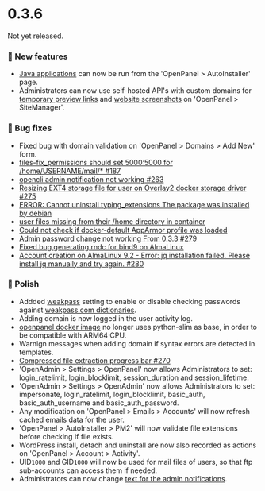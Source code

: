 # 0.3.6

Not yet released.

### 🚀 New features
- [Java applications](/docs/articles/user-experience/how-to-setup-springboot-java-applicaiton-on-openpanel) can now be run from the 'OpenPanel > AutoInstaller' page.
- Administrators can now use self-hosted API's with custom domains for [temporary preview links](/docs/articles/dev-experience/selfhosted-temporary-links-api/) and [website screenshots](/docs/articles/dev-experience/selfhosted-screenshots-api/) on 'OpenPanel > SiteManager'.


### 🐛 Bug fixes
- Fixed bug with domain validation on 'OpenPanel > Domains > Add New' form.
- [files-fix_permissions should set 5000:5000 for /home/USERNAME/mail/* #187](https://github.com/stefanpejcic/OpenPanel/issues/187)
- [opencli admin notification not working #263](https://github.com/stefanpejcic/OpenPanel/issues/263)
- [Resizing EXT4 storage file for user on Overlay2 docker storage driver #275](https://github.com/stefanpejcic/OpenPanel/issues/275)
- [ERROR: Cannot uninstall typing_extensions The package was installed by debian](https://community.openpanel.org/d/113-error-cannot-uninstall-typing-extensions-the-package-was-installed-by-debian)
- [user files missing from their /home directory in container](https://community.openpanel.org/d/116-solved-user-files-missing-from-their-home-directory-in-container)
- [Could not check if docker-default AppArmor profile was loaded](https://community.openpanel.org/d/115-solved-could-not-check-if-docker-default-apparmor-profile-was-loaded)
- [Admin password change not working From 0.3.3 #279](https://github.com/stefanpejcic/OpenPanel/issues/279)
- [Fixed bug generating rndc for bind9 on AlmaLinux](https://github.com/stefanpejcic/OpenPanel/commit/9a5693f262110cb511bba8726c51fee12d21ec2a)
- [Account creation on AlmaLinux 9.2 - Error: jq installation failed. Please install jq manually and try again. #280](https://github.com/stefanpejcic/OpenPanel/issues/280)



### 💅 Polish
- Addded [weakpass](https://dev.openpanel.com/cli/config.html#weakpass) setting to enable or disable checking passwords against [weakpass.com dictionaries](https://weakpass.com/wordlists).
- Adding domain is now logged in the user activity log.
- [openpanel docker image](https://hub.docker.com/r/openpanel/openpanel) no longer uses python-slim as base, in order to be compatible with ARM64 CPU.
- Warnign messages when adding domain if syntax errors are detected in templates.
- [Compressed file extraction progress bar #270](https://github.com/stefanpejcic/OpenPanel/issues/270)
- 'OpenAdmin > Settings > OpenPanel' now allows Administrators to set: login_ratelimit, login_blocklimit, session_duration and session_lifetime.
- 'OpenAdmin > Settings > OpenAdmin' now allows Administrators to set: impersonate, login_ratelimit, login_blocklimit, basic_auth, basic_auth_username and basic_auth_password.
- Any modification on 'OpenPanel > Emails > Accounts' will now refresh cached emails data for the user.
- 'OpenPanel > AutoInstaller > PM2' will now validate file extensions before checking if file exists.
- WordPress install, detach and uninstall are now also recorded as actions on 'OpenPanel > Account > Activity'.
- UID`1000` and GID`1000` will now be used for mail files of users, so that ftp sub-accounts can access them if needed.
- Administrators can now change [text for the admin notifications](https://github.com/stefanpejcic/openpanel-configuration/blob/main/services/sentinel/messages.yaml).

